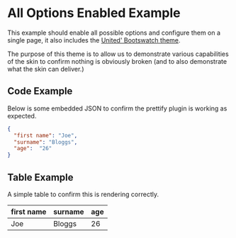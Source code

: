 # All Options Enabled Example

This example should enable all possible options and configure them on a single page, it also includes the [United' Bootswatch theme](https://bootswatch.com/united/).

The purpose of this theme is to allow us to demonstrate various capabilities of the skin to confirm nothing is obviously broken (and to also demonstrate what the skin can deliver.)

## Code Example
Below is some embedded JSON to confirm the prettify plugin is working as expected.

```json
{  
  "first name": "Joe",
  "surname": "Bloggs",
  "age":  "26"
}
```
## Table Example
A simple table to confirm this is rendering correctly.

| first name | surname | age |
|------------| ------- | --- |
| Joe        | Bloggs  | 26  |